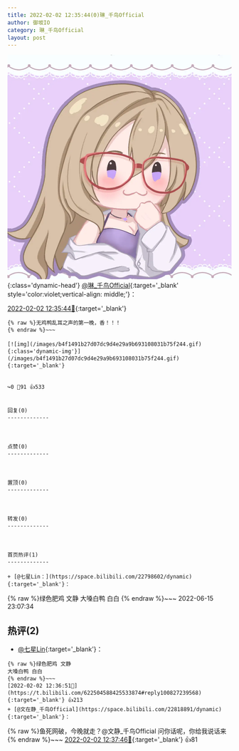 ```yaml
---
title: 2022-02-02 12:35:44(0)琳_千鸟Official
author: 御坂IO
category: 琳_千鸟Official
layout: post
---
```


![img](/images/c0a88f85ebd0d056f37b114e0748e69556c8b488.jpg){:class='dynamic-head'}
[@琳_千鸟Official](https://space.bilibili.com/1620923329/dynamic){:target='_blank' style='color:violet;vertical-align: middle;'}：

[2022-02-02 12:35:44🔗](https://t.bilibili.com/622504588425533874){:target='_blank'}

~~~
{% raw %}无鸡鸭乱耳之声的第一晚，香！！！
{% endraw %}~~~

[![img](/images/b4f1491b27d07dc9d4e29a9b693108031b75f244.gif){:class='dynamic-img'}](/images/b4f1491b27d07dc9d4e29a9b693108031b75f244.gif){:target='_blank'}


↪️0 💬91 👍533


回复(0)
-------------



点赞(0)
-------------



置顶(0)
-------------



转发(0)
-------------



首页热评(1)
-------------

+ [@七星Lin：](https://space.bilibili.com/22798602/dynamic){:target='_blank'}：
~~~
{% raw %}绿色肥鸡 文静
大嗓白鸭 白白
{% endraw %}~~~
2022-06-15 23:07:34


热评(2)
-------------

+ [@七星Lin](https://space.bilibili.com/22798602/dynamic){:target='_blank'}：
~~~
{% raw %}绿色肥鸡 文静
大嗓白鸭 白白
{% endraw %}~~~
[2022-02-02 12:36:51🔗](https://t.bilibili.com/622504588425533874#reply100827239568){:target='_blank'} 👍213
+ [@文在静_千鸟Official](https://space.bilibili.com/22818891/dynamic){:target='_blank'}：
~~~
{% raw %}鱼死网破，今晚就走？@文静_千鸟Official 问你话呢，你给我说话来
{% endraw %}~~~
[2022-02-02 12:37:46🔗](https://t.bilibili.com/622504588425533874#reply100827377808){:target='_blank'} 👍81


